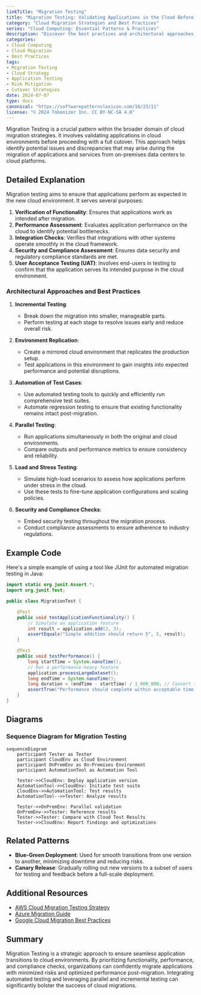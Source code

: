 ```yaml
---
linkTitle: "Migration Testing"
title: "Migration Testing: Validating Applications in the Cloud Before Full Cutover"
category: "Cloud Migration Strategies and Best Practices"
series: "Cloud Computing: Essential Patterns & Practices"
description: "Discover the best practices and architectural approaches for migration testing, ensuring seamless transitions of applications to cloud environments with minimal risk."
categories:
- Cloud Computing
- Cloud Migration
- Best Practices
tags:
- Migration Testing
- Cloud Strategy
- Application Testing
- Risk Mitigation
- Cutover Strategies
date: 2024-07-07
type: docs
canonical: "https://softwarepatternslexicon.com/18/23/11"
license: "© 2024 Tokenizer Inc. CC BY-NC-SA 4.0"
---
```



Migration Testing is a crucial pattern within the broader domain of cloud migration strategies. It involves validating applications in cloud environments before proceeding with a full cutover. This approach helps identify potential issues and discrepancies that may arise during the migration of applications and services from on-premises data centers to cloud platforms.

## Detailed Explanation

Migration testing aims to ensure that applications perform as expected in the new cloud environment. It serves several purposes:

1. **Verification of Functionality**: Ensures that applications work as intended after migration.
2. **Performance Assessment**: Evaluates application performance on the cloud to identify potential bottlenecks.
3. **Integration Checks**: Verifies that integrations with other systems operate smoothly in the cloud framework.
4. **Security and Compliance Assessment**: Ensures data security and regulatory compliance standards are met.
5. **User Acceptance Testing (UAT)**: Involves end-users in testing to confirm that the application serves its intended purpose in the cloud environment.

### Architectural Approaches and Best Practices

1. **Incremental Testing**:
   - Break down the migration into smaller, manageable parts.
   - Perform testing at each stage to resolve issues early and reduce overall risk.

2. **Environment Replication**:
   - Create a mirrored cloud environment that replicates the production setup.
   - Test applications in this environment to gain insights into expected performance and potential disruptions.

3. **Automation of Test Cases**:
   - Use automated testing tools to quickly and efficiently run comprehensive test suites.
   - Automate regression testing to ensure that existing functionality remains intact post-migration.

4. **Parallel Testing**:
   - Run applications simultaneously in both the original and cloud environments.
   - Compare outputs and performance metrics to ensure consistency and reliability.

5. **Load and Stress Testing**:
   - Simulate high-load scenarios to assess how applications perform under stress in the cloud.
   - Use these tests to fine-tune application configurations and scaling policies.

6. **Security and Compliance Checks**:
   - Embed security testing throughout the migration process.
   - Conduct compliance assessments to ensure adherence to industry regulations.

## Example Code

Here's a simple example of using a tool like JUnit for automated migration testing in Java:

```java
import static org.junit.Assert.*;
import org.junit.Test;

public class MigrationTest {

    @Test
    public void testApplicationFunctionality() {
        // Simulate an application feature
        int result = application.add(2, 3);
        assertEquals("Simple addition should return 5", 5, result);
    }

    @Test
    public void testPerformance() {
        long startTime = System.nanoTime();
        // Run a performance-heavy feature
        application.processLargeDataset();
        long endTime = System.nanoTime();
        long duration = (endTime - startTime) / 1_000_000; // Convert to milliseconds
        assertTrue("Performance should complete within acceptable time frame", duration < 2000);
    }
}
```

## Diagrams

### Sequence Diagram for Migration Testing

```mermaid
sequenceDiagram
    participant Tester as Tester
    participant CloudEnv as Cloud Environment
    participant OnPremEnv as On-Premises Environment
    participant AutomationTool as Automation Tool

    Tester->>CloudEnv: Deploy application version
    AutomationTool->>CloudEnv: Initiate test suite
    CloudEnv->>AutomationTool: Test results
    AutomationTool-->>Tester: Analyze results

    Tester->>OnPremEnv: Parallel validation
    OnPremEnv->>Tester: Reference results
    Tester->>Tester: Compare with Cloud Test Results
    Tester->>CloudEnv: Report findings and optimizations
```

## Related Patterns

- **Blue-Green Deployment**: Used for smooth transitions from one version to another, minimizing downtime and reducing risks.
- **Canary Release**: Gradually rolling out new versions to a subset of users for testing and feedback before a full-scale deployment.

## Additional Resources

- [AWS Cloud Migration Testing Strategy](https://aws.amazon.com)
- [Azure Migration Guide](https://azure.microsoft.com/migration)
- [Google Cloud Migration Best Practices](https://cloud.google.com)

## Summary

Migration Testing is a strategic approach to ensure seamless application transitions to cloud environments. By prioritizing functionality, performance, and compliance checks, organizations can confidently migrate applications with minimized risks and optimized performance post-migration. Integrating automated testing and leveraging parallel and incremental testing can significantly bolster the success of cloud migrations.
